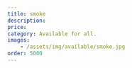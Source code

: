 ```yaml
---
title: smoke
description: 
price: 
category: Available for all.
images: 
    - /assets/img/available/smoke.jpg
order: 5000
---
```

